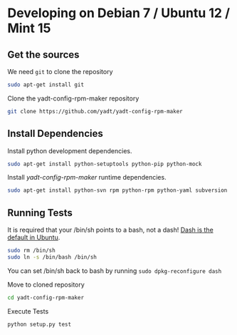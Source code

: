 # Developing on Debian 7 / Ubuntu 12 / Mint 15

## Get the sources

We need `git` to clone the repository
```bash
sudo apt-get install git
```

Clone the yadt-config-rpm-maker repository
```bash
git clone https://github.com/yadt/yadt-config-rpm-maker
```

## Install Dependencies

Install python development dependencies.
```bash
sudo apt-get install python-setuptools python-pip python-mock
```

Install _yadt-config-rpm-maker_ runtime dependencies.
```bash
sudo apt-get install python-svn rpm python-rpm python-yaml subversion
```

## Running Tests

It is required that your /bin/sh points to a bash, not a dash!
[Dash is the default in Ubuntu](https://wiki.ubuntu.com/DashAsBinSh).
```bash
sudo rm /bin/sh
sudo ln -s /bin/bash /bin/sh
```
You can set /bin/sh back to bash by running `sudo dpkg-reconfigure dash`

Move to cloned repository
```bash
cd yadt-config-rpm-maker
```

Execute Tests
```bash
python setup.py test
```
